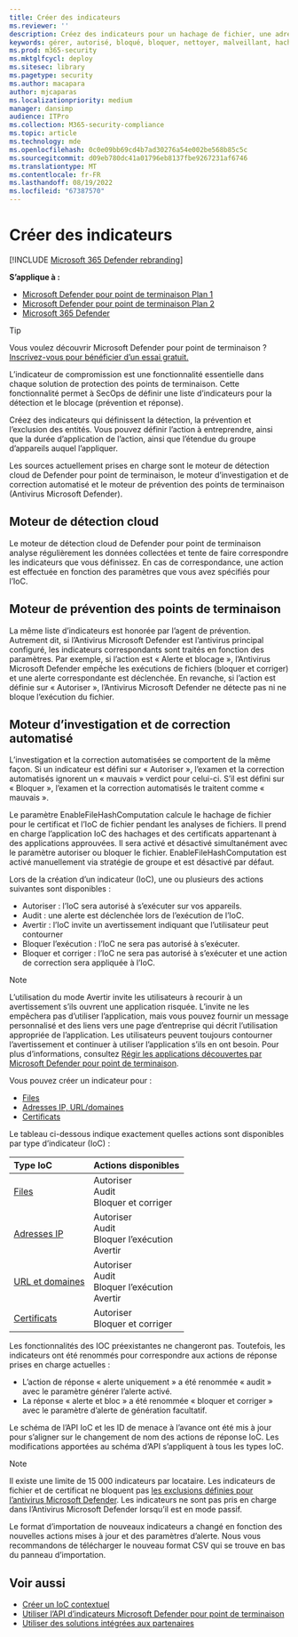 ```yaml
---
title: Créer des indicateurs
ms.reviewer: ''
description: Créez des indicateurs pour un hachage de fichier, une adresse IP, des URL ou des domaines qui définissent la détection, la prévention et l’exclusion des entités.
keywords: gérer, autorisé, bloqué, bloquer, nettoyer, malveillant, hachage de fichier, adresse IP, URL, domaine
ms.prod: m365-security
ms.mktglfcycl: deploy
ms.sitesec: library
ms.pagetype: security
ms.author: macapara
author: mjcaparas
ms.localizationpriority: medium
manager: dansimp
audience: ITPro
ms.collection: M365-security-compliance
ms.topic: article
ms.technology: mde
ms.openlocfilehash: 0c0e09bb69cd4b7ad30276a54e002be568b85c5c
ms.sourcegitcommit: d09eb780dc41a01796eb8137fbe9267231af6746
ms.translationtype: MT
ms.contentlocale: fr-FR
ms.lasthandoff: 08/19/2022
ms.locfileid: "67387570"
---
```

# <a name="create-indicators"></a>Créer des indicateurs

[!INCLUDE [Microsoft 365 Defender rebranding](../../includes/microsoft-defender.md)]

**S’applique à :**

- [Microsoft Defender pour point de terminaison Plan 1](/microsoft-365/security/defender-endpoint/defender-endpoint-plan-1)
- [Microsoft Defender pour point de terminaison Plan 2](https://go.microsoft.com/fwlink/p/?linkid=2154037)
- [Microsoft 365 Defender](https://go.microsoft.com/fwlink/?linkid=2118804)

> [!TIP]
>
> Vous voulez découvrir Microsoft Defender pour point de terminaison ? [Inscrivez-vous pour bénéficier d’un essai gratuit.](https://www.microsoft.com/WindowsForBusiness/windows-atp?ocid=docs-wdatp-automationexclusionlist-abovefoldlink)

L’indicateur de compromission est une fonctionnalité essentielle dans chaque solution de protection des points de terminaison. Cette fonctionnalité permet à SecOps de définir une liste d’indicateurs pour la détection et le blocage (prévention et réponse).

Créez des indicateurs qui définissent la détection, la prévention et l’exclusion des entités. Vous pouvez définir l’action à entreprendre, ainsi que la durée d’application de l’action, ainsi que l’étendue du groupe d’appareils auquel l’appliquer.

Les sources actuellement prises en charge sont le moteur de détection cloud de Defender pour point de terminaison, le moteur d’investigation et de correction automatisé et le moteur de prévention des points de terminaison (Antivirus Microsoft Defender).

## <a name="cloud-detection-engine"></a>Moteur de détection cloud

Le moteur de détection cloud de Defender pour point de terminaison analyse régulièrement les données collectées et tente de faire correspondre les indicateurs que vous définissez. En cas de correspondance, une action est effectuée en fonction des paramètres que vous avez spécifiés pour l’IoC.

## <a name="endpoint-prevention-engine"></a>Moteur de prévention des points de terminaison

La même liste d’indicateurs est honorée par l’agent de prévention. Autrement dit, si l’Antivirus Microsoft Defender est l’antivirus principal configuré, les indicateurs correspondants sont traités en fonction des paramètres. Par exemple, si l’action est « Alerte et blocage », l’Antivirus Microsoft Defender empêche les exécutions de fichiers (bloquer et corriger) et une alerte correspondante est déclenchée. En revanche, si l’action est définie sur « Autoriser », l’Antivirus Microsoft Defender ne détecte pas ni ne bloque l’exécution du fichier.

## <a name="automated-investigation-and-remediation-engine"></a>Moteur d’investigation et de correction automatisé

L’investigation et la correction automatisées se comportent de la même façon. Si un indicateur est défini sur « Autoriser », l’examen et la correction automatisés ignorent un « mauvais » verdict pour celui-ci. S’il est défini sur « Bloquer », l’examen et la correction automatisés le traitent comme « mauvais ».

Le paramètre EnableFileHashComputation calcule le hachage de fichier pour le certificat et l’IoC de fichier pendant les analyses de fichiers. Il prend en charge l’application IoC des hachages et des certificats appartenant à des applications approuvées. Il sera activé et désactivé simultanément avec le paramètre autoriser ou bloquer le fichier. EnableFileHashComputation est activé manuellement via stratégie de groupe et est désactivé par défaut.

Lors de la création d’un indicateur (IoC), une ou plusieurs des actions suivantes sont disponibles :

- Autoriser : l’IoC sera autorisé à s’exécuter sur vos appareils.
- Audit : une alerte est déclenchée lors de l’exécution de l’IoC.
- Avertir : l’IoC invite un avertissement indiquant que l’utilisateur peut contourner 
- Bloquer l’exécution : l’IoC ne sera pas autorisé à s’exécuter.
- Bloquer et corriger : l’IoC ne sera pas autorisé à s’exécuter et une action de correction sera appliquée à l’IoC.

>[!NOTE]
> L’utilisation du mode Avertir invite les utilisateurs à recourir à un avertissement s’ils ouvrent une application risquée. L’invite ne les empêchera pas d’utiliser l’application, mais vous pouvez fournir un message personnalisé et des liens vers une page d’entreprise qui décrit l’utilisation appropriée de l’application. Les utilisateurs peuvent toujours contourner l’avertissement et continuer à utiliser l’application s’ils en ont besoin. Pour plus d’informations, consultez [Régir les applications découvertes par Microsoft Defender pour point de terminaison](/cloud-app-security/mde-govern).

Vous pouvez créer un indicateur pour :

- [Files](indicator-file.md)
- [Adresses IP, URL/domaines](indicator-ip-domain.md)
- [Certificats](indicator-certificates.md)

Le tableau ci-dessous indique exactement quelles actions sont disponibles par type d’indicateur (IoC) :

| Type IoC | Actions disponibles |
|:---|:---|
| [Files](indicator-file.md) | Autoriser <br> Audit <br> Bloquer et corriger |
| [Adresses IP](indicator-ip-domain.md) | Autoriser <br> Audit <br> Bloquer l’exécution <br> Avertir |
| [URL et domaines](indicator-ip-domain.md) | Autoriser <br> Audit <br> Bloquer l’exécution<br> Avertir |
| [Certificats](indicator-certificates.md) | Autoriser <br> Bloquer et corriger |

Les fonctionnalités des IOC préexistantes ne changeront pas. Toutefois, les indicateurs ont été renommés pour correspondre aux actions de réponse prises en charge actuelles :

- L’action de réponse « alerte uniquement » a été renommée « audit » avec le paramètre générer l’alerte activé.
- La réponse « alerte et bloc » a été renommée « bloquer et corriger » avec le paramètre d’alerte de génération facultatif.

Le schéma de l’API IoC et les ID de menace à l’avance ont été mis à jour pour s’aligner sur le changement de nom des actions de réponse IoC. Les modifications apportées au schéma d’API s’appliquent à tous les types IoC.

> [!Note]
> Il existe une limite de 15 000 indicateurs par locataire. Les indicateurs de fichier et de certificat ne bloquent pas [les exclusions définies pour l’antivirus Microsoft Defender](/windows/security/threat-protection/microsoft-defender-antivirus/configure-exclusions-microsoft-defender-antivirus). Les indicateurs ne sont pas pris en charge dans l’Antivirus Microsoft Defender lorsqu’il est en mode passif.
>
> Le format d’importation de nouveaux indicateurs a changé en fonction des nouvelles actions mises à jour et des paramètres d’alerte. Nous vous recommandons de télécharger le nouveau format CSV qui se trouve en bas du panneau d’importation.

## <a name="related-topics"></a>Voir aussi

- [Créer un IoC contextuel](respond-file-alerts.md#add-indicator-to-block-or-allow-a-file)
- [Utiliser l’API d’indicateurs Microsoft Defender pour point de terminaison](ti-indicator.md)
- [Utiliser des solutions intégrées aux partenaires](partner-applications.md)
